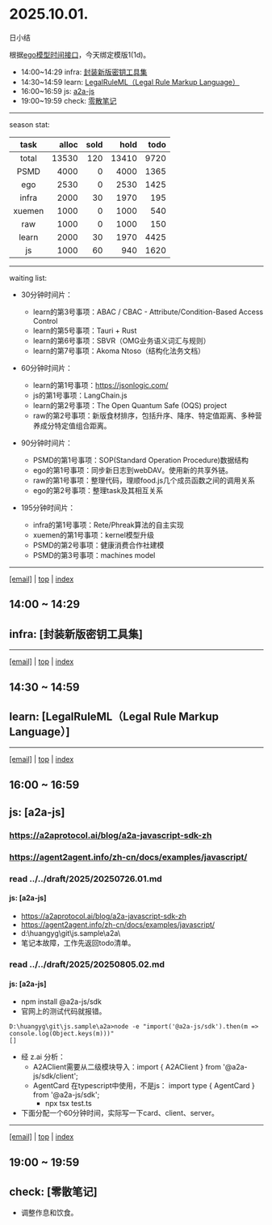 # 2025.10.01.
日小结

<a id="top"></a>
根据[ego模型时间接口](https://gitee.com/hyg/blog/blob/master/timeflow.md)，今天绑定模版1(1d)。

<a id="index"></a>
- 14:00~14:29	infra: [封装新版密钥工具集](#20251001140000)
- 14:30~14:59	learn: [LegalRuleML（Legal Rule Markup Language）](#20251001143000)
- 16:00~16:59	js: [a2a-js](#20251001160000)
- 19:00~19:59	check: [零散笔记](#20251001190000)

---
season stat:

| task | alloc | sold | hold | todo |
| :---: | ---: | ---: | ---: | ---: |
| total | 13530 | 120 | 13410 | 9720 |
| PSMD | 4000 | 0 | 4000 | 1365 |
| ego | 2530 | 0 | 2530 | 1425 |
| infra | 2000 | 30 | 1970 | 195 |
| xuemen | 1000 | 0 | 1000 | 540 |
| raw | 1000 | 0 | 1000 | 150 |
| learn | 2000 | 30 | 1970 | 4425 |
| js | 1000 | 60 | 940 | 1620 |

---
waiting list:


- 30分钟时间片：
  - learn的第3号事项：ABAC / CBAC - Attribute/Condition-Based Access Control
  - learn的第5号事项：Tauri + Rust
  - learn的第6号事项：SBVR（OMG业务语义词汇与规则）
  - learn的第7号事项：Akoma Ntoso（结构化法务文档）

- 60分钟时间片：
  - learn的第1号事项：https://jsonlogic.com/
  - js的第1号事项：LangChain.js
  - learn的第2号事项：The Open Quantum Safe (OQS) project
  - raw的第2号事项：新版食材排序，包括升序、降序、特定值距离、多种营养成分特定值组合距离。

- 90分钟时间片：
  - PSMD的第1号事项：SOP(Standard Operation Procedure)数据结构
  - ego的第1号事项：同步新日志到webDAV。使用新的共享外链。
  - raw的第1号事项：整理代码，理顺food.js几个成员函数之间的调用关系
  - ego的第2号事项：整理task及其相互关系

- 195分钟时间片：
  - infra的第1号事项：Rete/Phreak算法的自主实现
  - xuemen的第1号事项：kernel模型升级
  - PSMD的第2号事项：健康消费合作社建模
  - PSMD的第3号事项：machines model

---
<a href="mailto:huangyg@mars22.com?subject=关于2025.10.01.[封装新版密钥工具集]任务&body=日期: 2025.10.01.%0D%0A序号: 5%0D%0A手稿:../../draft/2025/20251001.01.md%0D%0A---请勿修改邮件主题及以上内容 从下一行开始写您的想法---%0D%0A">[email]</a> | [top](#top) | [index](#index)
<a id="20251001140000"></a>
## 14:00 ~ 14:29
## infra: [封装新版密钥工具集]


---
<a href="mailto:huangyg@mars22.com?subject=关于2025.10.01.[LegalRuleML（Legal Rule Markup Language）]任务&body=日期: 2025.10.01.%0D%0A序号: 6%0D%0A手稿:../../draft/2025/20251001.02.md%0D%0A---请勿修改邮件主题及以上内容 从下一行开始写您的想法---%0D%0A">[email]</a> | [top](#top) | [index](#index)
<a id="20251001143000"></a>
## 14:30 ~ 14:59
## learn: [LegalRuleML（Legal Rule Markup Language）]


---
<a href="mailto:huangyg@mars22.com?subject=关于2025.10.01.[a2a-js]任务&body=日期: 2025.10.01.%0D%0A序号: 8%0D%0A手稿:../../draft/2025/20251001.03.md%0D%0A---请勿修改邮件主题及以上内容 从下一行开始写您的想法---%0D%0A">[email]</a> | [top](#top) | [index](#index)
<a id="20251001160000"></a>
## 16:00 ~ 16:59
## js: [a2a-js]

### https://a2aprotocol.ai/blog/a2a-javascript-sdk-zh

### https://agent2agent.info/zh-cn/docs/examples/javascript/

### read ../../draft/2025/20250726.01.md

#### js: [a2a-js]

- https://a2aprotocol.ai/blog/a2a-javascript-sdk-zh
- https://agent2agent.info/zh-cn/docs/examples/javascript/
- d:\huangyg\git\js.sample\a2a\
- 笔记本故障，工作先返回todo清单。


### read ../../draft/2025/20250805.02.md

#### js: [a2a-js]

- npm install @a2a-js/sdk
- 官网上的测试代码就报错。
```
D:\huangyg\git\js.sample\a2a>node -e "import('@a2a-js/sdk').then(m => console.log(Object.keys(m)))"
[]
```
- 经 z.ai 分析：
	- A2AClient需要从二级模块导入：import { A2AClient } from '@a2a-js/sdk/client';
	- AgentCard 在typescript中使用，不是js： import type { AgentCard } from '@a2a-js/sdk';
		- npx tsx test.ts
- 下面分配一个60分钟时间，实际写一下card、client、server。



---
<a href="mailto:huangyg@mars22.com?subject=关于2025.10.01.[无名任务]任务&body=日期: 2025.10.01.%0D%0A序号: 10%0D%0A手稿:../../draft/2025/20251001.04.md%0D%0A---请勿修改邮件主题及以上内容 从下一行开始写您的想法---%0D%0A">[email]</a> | [top](#top) | [index](#index)
<a id="20251001190000"></a>
## 19:00 ~ 19:59
## check: [零散笔记]

- 调整作息和饮食。
